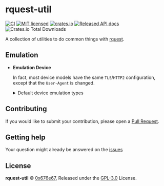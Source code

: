 # rquest-util

[![CI](https://github.com/0x676e67/rquest-util/actions/workflows/ci.yml/badge.svg)](https://github.com/0x676e67/rquest-util/actions/workflows/ci.yml)
[![MIT licensed](https://img.shields.io/badge/license-GPL3.0-blue.svg)](./LICENSE)
[![crates.io](https://img.shields.io/crates/v/rquest-util.svg)](https://crates.io/crates/rquest-util)
[![Released API docs](https://docs.rs/rquest-util/badge.svg)](https://docs.rs/rquest-util)
![Crates.io Total Downloads](https://img.shields.io/crates/d/rquest-util)

A collection of utilities to do common things with [rquest](https://github.com/0x676e67/rquest).

## Emulation

- **Emulation Device**

  In fact, most device models have the same `TLS`/`HTTP2` configuration, except that the `User-Agent` is changed.

    <details>

    <summary>Default device emulation types</summary>

    | **Browser**   | **Versions**                                                                                     |
    |---------------|--------------------------------------------------------------------------------------------------|
    | **Chrome**    | `Chrome100`, `Chrome101`, `Chrome104`, `Chrome105`, `Chrome106`, `Chrome107`, `Chrome108`, `Chrome109`, `Chrome114`, `Chrome116`, `Chrome117`, `Chrome118`, `Chrome119`, `Chrome120`, `Chrome123`,             `Chrome124`, `Chrome126`, `Chrome127`, `Chrome128`, `Chrome129`, `Chrome130`, `Chrome131`, `Chrome132`, `Chrome133` |
    | **Edge**      | `Edge101`, `Edge122`, `Edge127`, `Edge131`                                                       |
    | **Safari**    | `SafariIos17_2`, `SafariIos17_4_1`, `SafariIos16_5`, `Safari15_3`, `Safari15_5`, `Safari15_6_1`, `Safari16`, `Safari16_5`, `Safari17_0`, `Safari17_2_1`, `Safari17_4_1`, `Safari17_5`, `Safari18`,             `SafariIPad18`, `Safari18_2`, `Safari18_1_1` |
    | **OkHttp**    | `OkHttp3_9`, `OkHttp3_11`, `OkHttp3_13`, `OkHttp3_14`, `OkHttp4_9`, `OkHttp4_10`, `OkHttp5`         |
    | **Firefox**   | `Firefox109`, `Firefox117`, `Firefox128`, `Firefox133`, `Firefox135`, `FirefoxPrivate135`, `FirefoxAndroid135` |

    </details>

## Contributing

If you would like to submit your contribution, please open a [Pull Request](https://github.com/0x676e67/rquest-util/pulls).

## Getting help

Your question might already be answered on the [issues](https://github.com/0x676e67/rquest-util/issues)

## License

**rquest-util** © [0x676e67](https://github.com/0x676e67), Released under the [GPL-3.0](https://github.com/0x676e67/rquest-util/blob/main/LICENSE) License.
